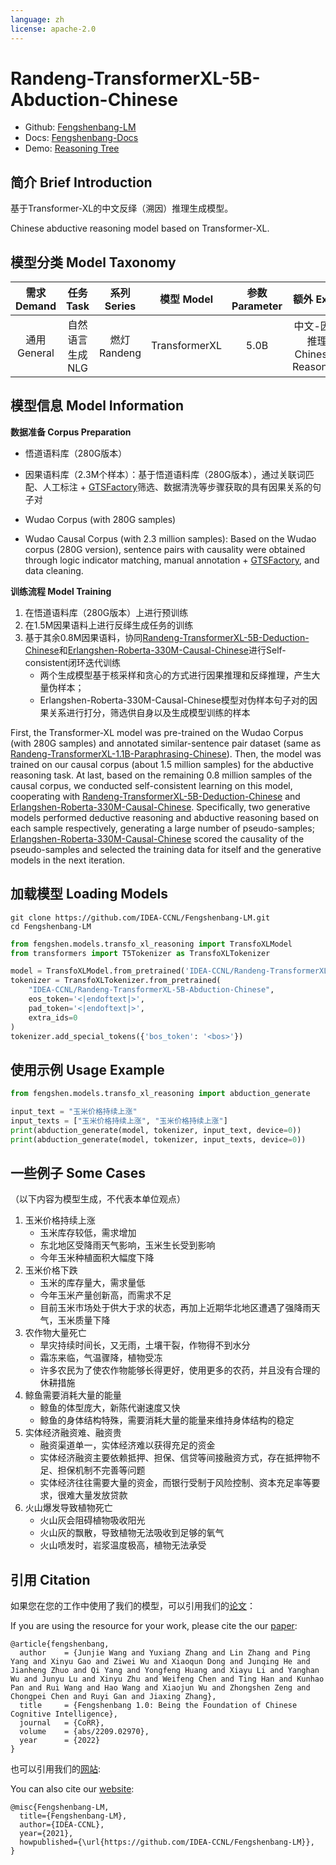 ```yaml
---
language: zh
license: apache-2.0
---
```


# Randeng-TransformerXL-5B-Abduction-Chinese

- Github: [Fengshenbang-LM](https://github.com/IDEA-CCNL/Fengshenbang-LM)
- Docs: [Fengshenbang-Docs](https://fengshenbang-doc.readthedocs.io/)
- Demo: [Reasoning Tree](https://idea.edu.cn/ccnl-act/reasoning/)

## 简介 Brief Introduction

基于Transformer-XL的中文反绎（溯因）推理生成模型。

Chinese abductive reasoning model based on Transformer-XL.

## 模型分类 Model Taxonomy

|  需求 Demand  | 任务 Task       | 系列 Series      | 模型 Model    | 参数 Parameter | 额外 Extra |
|  :----:  | :----:  | :----:  | :----:  | :----:  | :----:  |
| 通用 General | 自然语言生成 NLG | 燃灯 Randeng | TransformerXL |      5.0B      |     中文-因果推理 Chinese-Reasoning    |

## 模型信息 Model Information

**数据准备 Corpus Preparation**

* 悟道语料库（280G版本）
* 因果语料库（2.3M个样本）：基于悟道语料库（280G版本），通过关联词匹配、人工标注 + [GTSFactory](https://gtsfactory.com/)筛选、数据清洗等步骤获取的具有因果关系的句子对

* Wudao Corpus (with 280G samples) 
* Wudao Causal Corpus (with 2.3 million samples): Based on the Wudao corpus (280G version), sentence pairs with causality were obtained through logic indicator matching, manual annotation + [GTSFactory](https://gtsfactory.com/), and data cleaning.

**训练流程 Model Training**
1. 在悟道语料库（280G版本）上进行预训练
2. 在1.5M因果语料上进行反绎生成任务的训练
3. 基于其余0.8M因果语料，协同[Randeng-TransformerXL-5B-Deduction-Chinese](https://huggingface.co/IDEA-CCNL/Randeng-TransformerXL-5B-Deduction-Chinese)和[Erlangshen-Roberta-330M-Causal-Chinese](https://huggingface.co/IDEA-CCNL/Erlangshen-Roberta-330M-Causal-Chinese)进行Self-consistent闭环迭代训练
    * 两个生成模型基于核采样和贪心的方式进行因果推理和反绎推理，产生大量伪样本；
    * Erlangshen-Roberta-330M-Causal-Chinese模型对伪样本句子对的因果关系进行打分，筛选供自身以及生成模型训练的样本

First, the Transformer-XL model was pre-trained on the Wudao Corpus (with 280G samples) and annotated similar-sentence pair dataset (same as [Randeng-TransformerXL-1.1B-Paraphrasing-Chinese](https://huggingface.co/IDEA-CCNL/Randeng-TransformerXL-1.1B-Paraphrasing-Chinese)).
Then, the model was trained on our causal corpus (about 1.5 million samples) for the abductive reasoning task.
At last, based on the remaining 0.8 million samples of the causal corpus, we conducted self-consistent learning on this model, cooperating with [Randeng-TransformerXL-5B-Deduction-Chinese](https://huggingface.co/IDEA-CCNL/Randeng-TransformerXL-5B-Deduction-Chinese) and [Erlangshen-Roberta-330M-Causal-Chinese](https://huggingface.co/IDEA-CCNL/Erlangshen-Roberta-330M-Causal-Chinese).
Specifically, two generative models performed deductive reasoning and abductive reasoning based on each sample respectively, generating a large number of pseudo-samples; [Erlangshen-Roberta-330M-Causal-Chinese](https://huggingface.co/IDEA-CCNL/Erlangshen-Roberta-330M-Causal-Chinese) scored the causality of the pseudo-samples and selected the training data for itself and the generative models in the next iteration.

## 加载模型 Loading Models

```shell
git clone https://github.com/IDEA-CCNL/Fengshenbang-LM.git
cd Fengshenbang-LM
```

```python 
from fengshen.models.transfo_xl_reasoning import TransfoXLModel
from transformers import T5Tokenizer as TransfoXLTokenizer

model = TransfoXLModel.from_pretrained('IDEA-CCNL/Randeng-TransformerXL-5B-Abduction-Chinese')
tokenizer = TransfoXLTokenizer.from_pretrained(
    "IDEA-CCNL/Randeng-TransformerXL-5B-Abduction-Chinese",
    eos_token='<|endoftext|>',
    pad_token='<|endoftext|>',
    extra_ids=0
)
tokenizer.add_special_tokens({'bos_token': '<bos>'})
```

## 使用示例 Usage Example

```python 
from fengshen.models.transfo_xl_reasoning import abduction_generate

input_text = "玉米价格持续上涨"
input_texts = ["玉米价格持续上涨", "玉米价格持续上涨"]
print(abduction_generate(model, tokenizer, input_text, device=0))
print(abduction_generate(model, tokenizer, input_texts, device=0))
```

## 一些例子 Some Cases

（以下内容为模型生成，不代表本单位观点）

1. 玉米价格持续上涨
    - 玉米库存较低，需求增加
    - 东北地区受降雨天气影响，玉米生长受到影响
    - 今年玉米种植面积大幅度下降
2. 玉米价格下跌
    - 玉米的库存量大，需求量低
    - 今年玉米产量创新高，而需求不足
    - 目前玉米市场处于供大于求的状态，再加上近期华北地区遭遇了强降雨天气，玉米质量下降
3. 农作物大量死亡
    - 旱灾持续时间长，又无雨，土壤干裂，作物得不到水分
    - 霜冻来临，气温骤降，植物受冻
    - 许多农民为了使农作物能够长得更好，使用更多的农药，并且没有合理的休耕措施
4. 鲸鱼需要消耗大量的能量
    - 鲸鱼的体型庞大，新陈代谢速度又快
    - 鲸鱼的身体结构特殊，需要消耗大量的能量来维持身体结构的稳定
5. 实体经济融资难、融资贵
    - 融资渠道单一，实体经济难以获得充足的资金
    - 实体经济融资主要依赖抵押、担保、信贷等间接融资方式，存在抵押物不足、担保机制不完善等问题
    - 实体经济往往需要大量的资金，而银行受制于风险控制、资本充足率等要求，很难大量发放贷款
6. 火山爆发导致植物死亡
    - 火山灰会阻碍植物吸收阳光
    - 火山灰的飘散，导致植物无法吸收到足够的氧气
    - 火山喷发时，岩浆温度极高，植物无法承受

## 引用 Citation

如果您在您的工作中使用了我们的模型，可以引用我们的[论文](https://arxiv.org/abs/2209.02970)：

If you are using the resource for your work, please cite the our [paper](https://arxiv.org/abs/2209.02970):

```text
@article{fengshenbang,
  author    = {Junjie Wang and Yuxiang Zhang and Lin Zhang and Ping Yang and Xinyu Gao and Ziwei Wu and Xiaoqun Dong and Junqing He and Jianheng Zhuo and Qi Yang and Yongfeng Huang and Xiayu Li and Yanghan Wu and Junyu Lu and Xinyu Zhu and Weifeng Chen and Ting Han and Kunhao Pan and Rui Wang and Hao Wang and Xiaojun Wu and Zhongshen Zeng and Chongpei Chen and Ruyi Gan and Jiaxing Zhang},
  title     = {Fengshenbang 1.0: Being the Foundation of Chinese Cognitive Intelligence},
  journal   = {CoRR},
  volume    = {abs/2209.02970},
  year      = {2022}
}
```

也可以引用我们的[网站](https://github.com/IDEA-CCNL/Fengshenbang-LM/):

You can also cite our [website](https://github.com/IDEA-CCNL/Fengshenbang-LM/):

```text
@misc{Fengshenbang-LM,
  title={Fengshenbang-LM},
  author={IDEA-CCNL},
  year={2021},
  howpublished={\url{https://github.com/IDEA-CCNL/Fengshenbang-LM}},
}
```